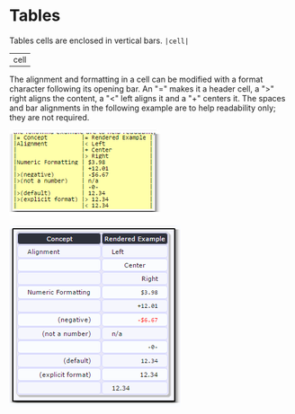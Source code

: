 # Tables

Tables cells are enclosed in vertical bars. `|cell|`

|  |
| --- |
| cell |

The alignment and formatting in a cell can be modified with a format character following its opening bar. An "=" makes it a header cell, a "&gt;" right aligns the content, a "&lt;" left aligns it and a "+" centers it. The spaces and bar alignments in the following example are to help readability only; they are not required.

![](../.gitbook/assets/table01.png)

![](../.gitbook/assets/table02.png)


